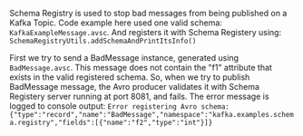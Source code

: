 Schema Registry is used to stop bad messages from being published on a Kafka Topic.
Code example here used one valid schema: `KafkaExampleMessage.avsc`.
And registers it with Schema Registery using: `SchemaRegistryUtils.addSchemaAndPrintItsInfo()`

First we try to send a BadMessage instance, generated using `BadMessage.avsc`.
This message does not contain the "f1" attribute that exists in the valid registered schema.
So, when we try to publish BadMessage message, the Avro producer validates it with Schema Registery server running at port 8081, and fails.
The error message is logged to console output: 
`Error registering Avro schema: {"type":"record","name":"BadMessage","namespace":"kafka.examples.schema.registry","fields":[{"name":"f2","type":"int"}]}`
